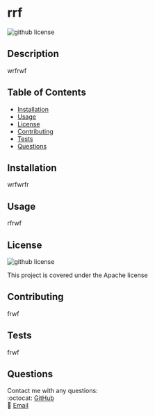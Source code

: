# rrf
  ![github license](http://img.shields.io/badge/license-Apache-blue.svg)
  

  ## Description
  wrfrwf
  
  ## Table of Contents
  * [Installation](#installation)
  * [Usage](#usage)
  * [License](#license)
  * [Contributing](#contributing)
  * [Tests](#tests)
  * [Questions](#questions)
  
  ## Installation
  wrfwrfr
  
  ## Usage
  rfrwf
  
  ## License
  ![github license](http://img.shields.io/badge/license-Apache-blue.svg)

  This project is covered under the Apache license
  
  ## Contributing
  frwf
  
  ## Tests
  frwf
  
  ## Questions
  Contact me with any questions:<br/>
  :octocat: [GitHub](https://github.com/fewf)<br/>
  :email: [Email](mailto:efef)<br/>
  